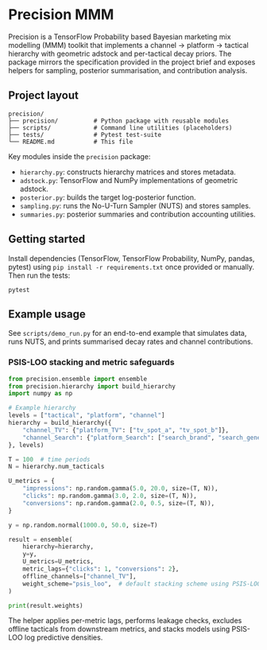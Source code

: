 # Precision MMM

Precision is a TensorFlow Probability based Bayesian marketing mix modelling (MMM) toolkit
that implements a channel → platform → tactical hierarchy with geometric adstock and
per-tactical decay priors. The package mirrors the specification provided in the project
brief and exposes helpers for sampling, posterior summarisation, and contribution
analysis.

## Project layout

```
precision/
├── precision/          # Python package with reusable modules
├── scripts/            # Command line utilities (placeholders)
├── tests/              # Pytest test-suite
└── README.md           # This file
```

Key modules inside the `precision` package:

- `hierarchy.py`: constructs hierarchy matrices and stores metadata.
- `adstock.py`: TensorFlow and NumPy implementations of geometric adstock.
- `posterior.py`: builds the target log-posterior function.
- `sampling.py`: runs the No-U-Turn Sampler (NUTS) and stores samples.
- `summaries.py`: posterior summaries and contribution accounting utilities.

## Getting started

Install dependencies (TensorFlow, TensorFlow Probability, NumPy, pandas, pytest) using
`pip install -r requirements.txt` once provided or manually. Then run the tests:

```
pytest
```

## Example usage

See `scripts/demo_run.py` for an end-to-end example that simulates data, runs NUTS, and
prints summarised decay rates and channel contributions.

### PSIS-LOO stacking and metric safeguards

```python
from precision.ensemble import ensemble
from precision.hierarchy import build_hierarchy
import numpy as np

# Example hierarchy
levels = ["tactical", "platform", "channel"]
hierarchy = build_hierarchy({
    "channel_TV": {"platform_TV": ["tv_spot_a", "tv_spot_b"]},
    "channel_Search": {"platform_Search": ["search_brand", "search_generic"]},
}, levels)

T = 100  # time periods
N = hierarchy.num_tacticals

U_metrics = {
    "impressions": np.random.gamma(5.0, 20.0, size=(T, N)),
    "clicks": np.random.gamma(3.0, 2.0, size=(T, N)),
    "conversions": np.random.gamma(2.0, 0.5, size=(T, N)),
}

y = np.random.normal(1000.0, 50.0, size=T)

result = ensemble(
    hierarchy=hierarchy,
    y=y,
    U_metrics=U_metrics,
    metric_lags={"clicks": 1, "conversions": 2},
    offline_channels=["channel_TV"],
    weight_scheme="psis_loo",  # default stacking scheme using PSIS-LOO
)

print(result.weights)
```

The helper applies per-metric lags, performs leakage checks, excludes offline tacticals
from downstream metrics, and stacks models using PSIS-LOO log predictive densities.
